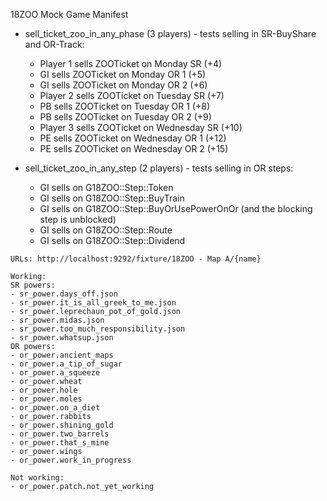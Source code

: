 18ZOO Mock Game Manifest

* sell_ticket_zoo_in_any_phase (3 players) - tests selling in SR-BuyShare and OR-Track:
  * Player 1 sells ZOOTicket on Monday SR (+4)
  * GI sells ZOOTicket on Monday OR 1 (+5)
  * GI sells ZOOTicket on Monday OR 2 (+6)
  * Player 2 sells ZOOTicket on Tuesday SR (+7)
  * PB sells ZOOTicket on Tuesday OR 1 (+8)
  * PB sells ZOOTicket on Tuesday OR 2 (+9)
  * Player 3 sells ZOOTicket on Wednesday SR (+10)
  * PE sells ZOOTicket on Wednesday OR 1 (+12)
  * PE sells ZOOTicket on Wednesday OR 2 (+15)

* sell_ticket_zoo_in_any_step (2 players) - tests selling in OR steps:
  * GI sells on G18ZOO::Step::Token
  * GI sells on G18ZOO::Step::BuyTrain
  * GI sells on G18ZOO::Step::BuyOrUsePowerOnOr (and the blocking step is unblocked)
  * GI sells on G18ZOO::Step::Route
  * GI sells on G18ZOO::Step::Dividend

```
URLs: http://localhost:9292/fixture/18ZOO - Map A/{name}

Working:
SR powers:
- sr_power.days_off.json
- sr_power.it_is_all_greek_to_me.json
- sr_power.leprechaun_pot_of_gold.json
- sr_power.midas.json
- sr_power.too_much_responsibility.json
- sr_power.whatsup.json
OR powers:
- or_power.ancient_maps
- or_power.a_tip_of_sugar
- or_power.a_squeeze
- or_power.wheat
- or_power.hole
- or_power.moles
- or_power.on_a_diet
- or_power.rabbits
- or_power.shining_gold
- or_power.two_barrels
- or_power.that_s_mine
- or_power.wings
- or_power.work_in_progress
```

```
Not working:
- or_power.patch.not_yet_working
```
